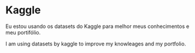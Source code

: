 # Kaggle

Eu estou usando os datasets do Kaggle para melhor meus conhecimentos e meu portifólio.

I am using datasets by kaggle to improve my knowleages and my portfolio.

